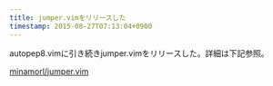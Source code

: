 ```yaml
---
title: jumper.vimをリリースした 
timestamp: 2015-08-27T07:13:04+0900
---
```


autopep8.vimに引き続きjumper.vimをリリースした。詳細は下記参照。

[<span class="octicon octicon-link-external"></span> minamorl/jumper.vim](https://github.com/minamorl/jumper.vim)
